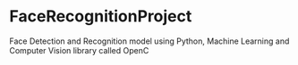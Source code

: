# FaceRecognitionProject
Face Detection and Recognition model using Python, Machine Learning and Computer Vision library called OpenC
